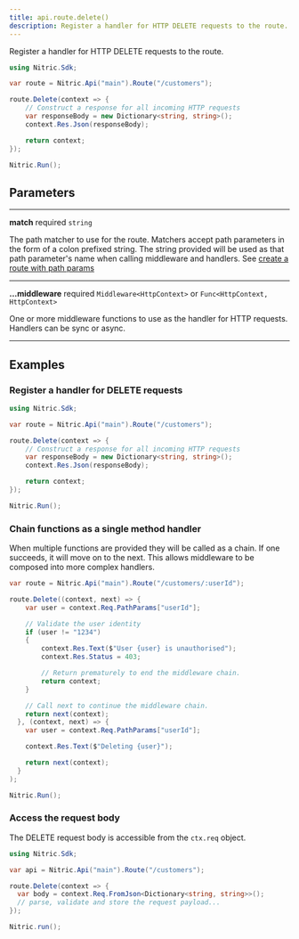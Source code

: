 ```yaml
---
title: api.route.delete()
description: Register a handler for HTTP DELETE requests to the route.
---
```


Register a handler for HTTP DELETE requests to the route.

```C#
using Nitric.Sdk;

var route = Nitric.Api("main").Route("/customers");

route.Delete(context => {
    // Construct a response for all incoming HTTP requests
    var responseBody = new Dictionary<string, string>();
    context.Res.Json(responseBody);

    return context;
});

Nitric.Run();
```

## Parameters

---

**match** required `string`

The path matcher to use for the route. Matchers accept path parameters in the form of a colon prefixed string. The string provided will be used as that path parameter's name when calling middleware and handlers. See [create a route with path params](#create-a-route-with-path-params)

---

**...middleware** required `Middleware<HttpContext>` or `Func<HttpContext, HttpContext>`

One or more middleware functions to use as the handler for HTTP requests. Handlers can be sync or async.

---

## Examples

### Register a handler for DELETE requests

```C#
using Nitric.Sdk;

var route = Nitric.Api("main").Route("/customers");

route.Delete(context => {
    // Construct a response for all incoming HTTP requests
    var responseBody = new Dictionary<string, string>();
    context.Res.Json(responseBody);

    return context;
});

Nitric.Run();
```

### Chain functions as a single method handler

When multiple functions are provided they will be called as a chain. If one succeeds, it will move on to the next. This allows middleware to be composed into more complex handlers.

```C#
var route = Nitric.Api("main").Route("/customers/:userId");

route.Delete((context, next) => {
    var user = context.Req.PathParams["userId"];

    // Validate the user identity
    if (user != "1234")
    {
        context.Res.Text($"User {user} is unauthorised");
        context.Res.Status = 403;

        // Return prematurely to end the middleware chain.
        return context;
    }

    // Call next to continue the middleware chain.
    return next(context);
  }, (context, next) => {
    var user = context.Req.PathParams["userId"];

    context.Res.Text($"Deleting {user}");

    return next(context);
  }
);

Nitric.Run();
```

### Access the request body

The DELETE request body is accessible from the `ctx.req` object.

```C#
using Nitric.Sdk;

var api = Nitric.Api("main").Route("/customers");

route.Delete(context => {
  var body = context.Req.FromJson<Dictionary<string, string>>();
  // parse, validate and store the request payload...
});

Nitric.run();
```
